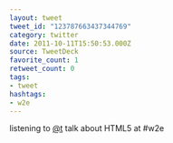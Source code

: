 ```yaml
---
layout: tweet
tweet_id: "123787663437344769"
category: twitter
date: 2011-10-11T15:50:53.000Z
source: TweetDeck
favorite_count: 1
retweet_count: 0
tags:
- tweet
hashtags:
- w2e
---
```


listening to [@t](https://twitter.com/@t) talk about HTML5 at #w2e
